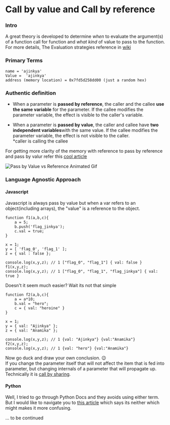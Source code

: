 # Call by value and Call by reference

### Intro
A great theory is developed to determine _when_ to evaluate the argument(s) of a function call for function and _what kind_ of value to pass to the function.
For more details, The Evaluation strategies reference in [wiki](https://en.wikipedia.org/wiki/Evaluation_strategy)

### Primary Terms
	name = 'ajinkya'
	Value =  'ajinkya'
	address (memory location) = 0x7fd5d258dd00 (just a random hex)

### Authentic definition 
-   When a parameter is  **passed by reference**, the caller and the callee  **use the same variable**  for the parameter. If the callee modifies the parameter variable, the effect is visible to the caller's variable.
    
-   When a parameter is  **passed by value**, the caller and callee have  **two independent variables**with the same value. If the callee modifies the parameter variable, the effect is not visible to the caller.  
*caller is calling the callee

For getting more clarity of the memory with reference to pass by reference and pass by valur refer this [cool article](https://www.mathwarehouse.com/programming/passing-by-value-vs-by-reference-visual-explanation.php)  

![Pass by Value vs Reference Animated Gif](https://www.mathwarehouse.com/programming/images/pass-by-reference-vs-pass-by-value-animation.gif)

### Language Agnostic Approach

#### Javascript
Javascript is always pass by value but when a var refers to an object(including arrays), the "value" is a reference to the object.

	function f1(a,b,c){
		a = 5;
		b.push('flag_jinkya');
		c.val = true;
	}

	x = 1;
	y = [ 'flag_0', 'flag_1' ];
	z = { val : false };

	console.log(x,y,z); // 1 ["flag_0", "flag_1"] { val: false }
	f1(x,y,z);
	console.log(x,y,z); // 1 ["flag_0", "flag_1", "flag_jinkya"] { val: true }

Doesn't it seem much easier? Wait its not that simple  

	function f2(a,b,c){
		a = a*10;
		b.val = "hero";
		c = { val: "heroine" }
	}

	x = 1;
	y = { val: "Ajinkya" };
	z = { val: "Anamika" };

	console.log(x,y,z); // 1 {val: "Ajinkya"} {val:"Anamika"}
	f2(x,y,z);
	console.log(x,y,z); // 1 {val: "hero"} {val:"Anamika"}
	
Now go duck and draw your own conclusion. 😉  
If you change the parameter itself that will not affect the item that is fed into parameter, but changing internals of a parameter that will propagate up.    
Technically it is [call by sharing](https://en.wikipedia.org/wiki/Evaluation_strategy#Call_by_sharing).

#### Python 
Well, I tried to go through Python Docs and they avoids using either term.  
But I would like to navigate you to [this article](https://jeffknupp.com/blog/2012/11/13/is-python-callbyvalue-or-callbyreference-neither/) which says its neither which might makes it more confusing.  

... to be continued
